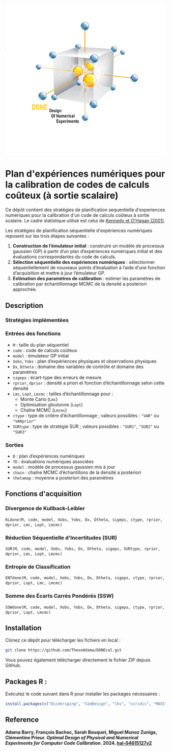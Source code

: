 ![Illustration du plan D-optimal](Graphiques/DONEcal.jpg)

# Plan d'expériences numériques pour la calibration de codes de calculs coûteux (à sortie scalaire)

Ce dépôt contient des stratégies de planification sequentielle d'experiences numériques pour la calibration d'un code de calculs coûteux à sortie scalaire. Le cadre statistique utilisé est celui de [Kennedy et O'Hagan (2001)](https://www.asc.ohio-state.edu/statistics/comp_exp/jour.club/kennedy01.pdf). 

Les stratégies de planification séquentielle d'expériences numériques reposent sur les trois étapes suivantes :

1. **Construction de l’émulateur initial** : construire un modèle de processus gaussien (GP) à partir d’un plan d’expériences numériques initial et des évaluations correspondantes du code de calculs.
2. **Sélection séquentielle des expériences numériques** : sélectionner séquentiellement de nouveaux points d’évaluation à l’aide d’une fonction d’acquisition et mettre à jour l’émulateur GP.
3. **Estimation des paramètres de calibration** : estimer les paramètres de calibration par échantillonnage MCMC de la densité a posteriori approchée.

## Description

### Stratégies implémentées
### Entrées des fonctions

- `M` : taille du plan séquentiel
- `code` : code de calculs coûteux
- `model` : émulateur GP initial
- `Xobs`, `Yobs` : plan d’expériences physiques et observations physiques
- `Dx`, `Dtheta` : domaine des variables de contrôle et domaine des paramètres
- `sigeps` : écart-type des erreurs de mesure
- `rprior`, `dprior` : densité a priori et fonction d’échantillonnage selon cette densité
- `Lmc`, `Lopt`, `Lmcmc` : tailles d’échantillonnage pour :
  - Monte Carlo (`Lmc`)
  - Optimisation gloutonne (`Lopt`)
  - Chaîne MCMC (`Lmcmc`)
- `ctype` : type de critère d’échantillonnage ; valeurs possibles : `"VAR"` ou `"VARprior"`
- `SURtype` : type de stratégie SUR ; valeurs possibles : `"SUR1"`, `"SUR2"` ou `"SUR3"`

### Sorties

- `D` : plan d’expériences numériques
- `fD` : évaluations numériques associées
- `model` : modèle de processus gaussien mis à jour
- `chain` : chaîne MCMC d’échantillons de la densité a posteriori
- `thetamap` : moyenne a posteriori des paramètres

## Fonctions d'acquisition 
### Divergence de Kullback-Leibler

```{r}
KLdone(M, code, model, Xobs, Yobs, Dx, Dtheta, sigeps, ctype, rprior, dprior, Lmc, Lopt, Lmcmc)
```

### Réduction Séquentielle d'Incertitudes (SUR)

```{r}
SUR(M, code, model, Xobs, Yobs, Dx, Dtheta, sigeps, SURtype, rprior, dprior, Lmc, Lopt, Lmcmc)
```

### Entropie de Classification

```{r}
ENTdone(M, code, model, Xobs, Yobs, Dx, Dtheta, sigeps, ctype, rprior, dprior, Lopt, Lmc, Lmcmc)
```


### Somme des Écarts Carrés Pondérés (SSW)

```{r}
SSWdone(M, code, model, Xobs, Yobs, Dx, Dtheta, sigeps, ctype, rprior, dprior, Lopt, Lmcmc)
```
## Installation 

Clonez ce dépôt pour télécharger les fichiers en local :

```bash
git clone https://github.com/TheseAdama/DONEcal.git
```
Vous pouvez également télécharger directement le fichier ZIP depuis GitHub.

## Packages R : 
Exécutez le code suivant dans R pour installer les packages nécessaires : 

 ```r
install.packages(c("Dicekriging", "SimDesign", "lhs", "viridis", "MASS"))
 ```

## Reference
**Adama Barry, François Bachoc, Sarah Bouquet, Miguel Munoz Zuniga, Clémentine Prieur. _Optimal Design of Physical and Numerical Experiments for Computer Code Calibration_. 2024. [hal-04615127v2](https://theses.hal.science/UNIV-UT3/hal-04615127v2)**

